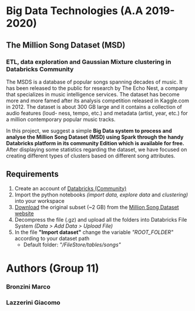 # Big Data Technologies (A.A 2019-2020)
## The Million Song Dataset (MSD)
### ETL, data exploration and Gaussian Mixture clustering in Databricks Community
The MSDS is a database of popular songs spanning decades of music. It has been released to the public for research by The Echo Nest, a company that specializes in music intelligence services. The dataset has become more and more famed after its analysis competition released in Kaggle.com in 2012. 
The dataset is about 300 GB large and it contains a collection of audio features (loud- ness, tempo, etc.) and metadata (artist, year, etc.) for a million contemporary popular music tracks.

In this project, we suggest a simple **Big Data system to process and analyse the Million Song Dataset (MSD) using Spark through the handy Databricks platform in its community Edition which is available for free.** After displaying some statistics regarding the dataset, we have focused on creating different types of clusters based on different song attributes.

## Requirements
1. Create an account of [Databricks (Community)](https://community.cloud.databricks.com/)
2. Import the python notebooks *(import data, explore data* and *clustering)* into your workspace
3. [Download](http://static.echonest.com/millionsongsubset_full.tar.gz) the original subset (~2 GB) from the [Million Song Dataset website](http://millionsongdataset.com/)
4. Decompress the file (.gz) and upload all the folders into Databricks File System *(Data > Add Data > Upload File)*
5. In the file **"Import dataset"** change the variable *"ROOT_FOLDER"* according to your dataset path 
    - Default folder: *"/FileStore/tables/songs"*

# Authors (Group 11)
### Bronzini Marco
### Lazzerini Giacomo

